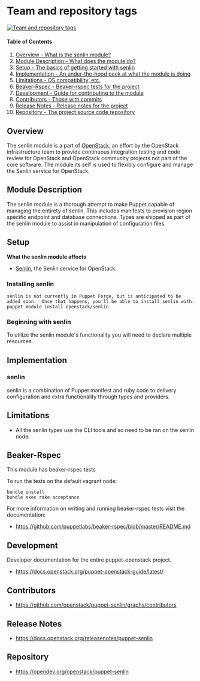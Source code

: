 Team and repository tags
========================

[![Team and repository tags](https://governance.openstack.org/tc/badges/puppet-senlin.svg)](https://governance.openstack.org/tc/reference/tags/index.html)

<!-- Change things from this point on -->

#### Table of Contents

1. [Overview - What is the senlin module?](#overview)
2. [Module Description - What does the module do?](#module-description)
3. [Setup - The basics of getting started with senlin](#setup)
4. [Implementation - An under-the-hood peek at what the module is doing](#implementation)
5. [Limitations - OS compatibility, etc.](#limitations)
6. [Beaker-Rspec - Beaker-rspec tests for the project](#beaker-rpsec)
7. [Development - Guide for contributing to the module](#development)
8. [Contributors - Those with commits](#contributors)
9. [Release Notes - Release notes for the project](#release-notes)
10. [Repository - The project source code repository](#repository)

Overview
--------

The senlin module is a part of [OpenStack](https://opendev.org/openstack), an effort by the OpenStack infrastructure team to provide continuous integration testing and code review for OpenStack and OpenStack community projects not part of the core software.  The module its self is used to flexibly configure and manage the Senlin service for OpenStack.

Module Description
------------------

The senlin module is a thorough attempt to make Puppet capable of managing the entirety of senlin.  This includes manifests to provision region specific endpoint and database connections.  Types are shipped as part of the senlin module to assist in manipulation of configuration files.

Setup
-----

**What the senlin module affects**

* [Senlin](https://docs.openstack.org/senlin/latest/), the Senlin service for OpenStack.

### Installing senlin

    senlin is not currently in Puppet Forge, but is anticipated to be added soon.  Once that happens, you'll be able to install senlin with:
    puppet module install openstack/senlin

### Beginning with senlin

To utilize the senlin module's functionality you will need to declare multiple resources.

Implementation
--------------

### senlin

senlin is a combination of Puppet manifest and ruby code to delivery configuration and extra functionality through types and providers.

Limitations
------------

* All the senlin types use the CLI tools and so need to be ran on the senlin node.

Beaker-Rspec
------------

This module has beaker-rspec tests

To run the tests on the default vagrant node:

```shell
bundle install
bundle exec rake acceptance
```

For more information on writing and running beaker-rspec tests visit the documentation:

* https://github.com/puppetlabs/beaker-rspec/blob/master/README.md

Development
-----------

Developer documentation for the entire puppet-openstack project.

* https://docs.openstack.org/puppet-openstack-guide/latest/

Contributors
------------

* https://github.com/openstack/puppet-senlin/graphs/contributors

Release Notes
-------------

* https://docs.openstack.org/releasenotes/puppet-senlin

Repository
-------------

* https://opendev.org/openstack/puppet-senlin
